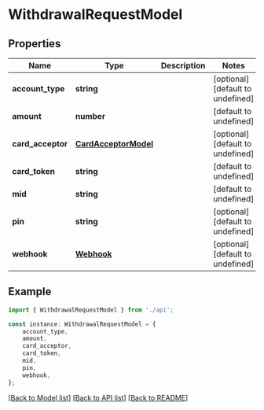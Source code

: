 # WithdrawalRequestModel


## Properties

Name | Type | Description | Notes
------------ | ------------- | ------------- | -------------
**account_type** | **string** |  | [optional] [default to undefined]
**amount** | **number** |  | [default to undefined]
**card_acceptor** | [**CardAcceptorModel**](CardAcceptorModel.md) |  | [optional] [default to undefined]
**card_token** | **string** |  | [default to undefined]
**mid** | **string** |  | [default to undefined]
**pin** | **string** |  | [optional] [default to undefined]
**webhook** | [**Webhook**](Webhook.md) |  | [optional] [default to undefined]

## Example

```typescript
import { WithdrawalRequestModel } from './api';

const instance: WithdrawalRequestModel = {
    account_type,
    amount,
    card_acceptor,
    card_token,
    mid,
    pin,
    webhook,
};
```

[[Back to Model list]](../README.md#documentation-for-models) [[Back to API list]](../README.md#documentation-for-api-endpoints) [[Back to README]](../README.md)
